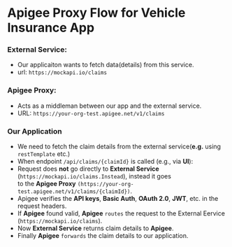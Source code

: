 # Apigee Proxy Flow for Vehicle Insurance App

### External Service:

- Our applicaiton wants to fetch data(details) from this service.
- url: `https://mockapi.io/claims`

### Apigee Proxy:

- Acts as a middleman between our app and the external service.
- URL: `https://your-org-test.apigee.net/v1/claims`

### Our Application

- We need to fetch the claim details from the external service(**e.g.** using `restTemplate` etc.)
- When endpoint `/api/claims/{claimId}` is called (e.g., via **UI**):
- Request does **not** go directly to **External Service** (`https://mockapi.io/claims.Instead`), instead it goes  
   to the **Apigee Proxy** `(https://your-org-test.apigee.net/v1/claims/{claimId})`.
- Apigee verifies the **API keys**, **Basic Auth**, **OAuth 2.0**, **JWT**, etc. in the request headers.
- If **Apigee** found valid, **Apigee** `routes` the request to the External Eervice (`https://mockapi.io/claims`).
- Now **External Service** returns claim details to **Apigee**.
- Finally **Apigee** `forwards` the claim details to our application.
